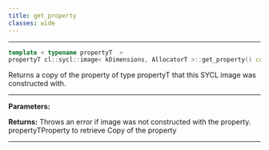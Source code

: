 ```yaml
---
title: get_property
classes: wide
---
```



---

```cpp
template < typename propertyT  >
propertyT cl::sycl::image< kDimensions, AllocatorT >::get_property() const
```


Returns a copy of the property of type propertyT that this SYCL image was constructed with. 


---
**Parameters:**

**Returns:** Throws an error if image was not constructed with the property. propertyTProperty to retrieve Copy of the property 

---

